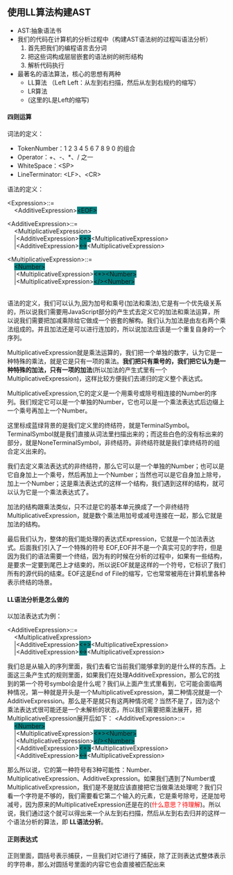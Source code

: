 ## 使用LL算法构建AST
- AST:抽象语法书
- 我们的代码在计算机的分析过程中（构建AST语法树的过程叫语法分析）
   1. 首先把我们的编程语言去分词
   2. 把这些词构成层层嵌套的语法树的树形结构
   3. 解析代码执行
- 最著名的语法算法，核心的思想有两种
   - LL算法 （Left Left：从左到右扫描，然后从左到右规约的缩写）
   - LR算法 
   - (这里的L是Left的缩写)  

#### 四则运算
词法的定义：
- TokenNumber：1 2 3 4 5 6 7 8 9 0 的组合
- Operator：+、-、*、/ 之一
- WhiteSpace：\<SP\>
- LineTerminator: \<LF\>、\<CR\>

语法的定义：

\<Expression\>::=<br>
 &nbsp;&nbsp;&nbsp;&nbsp;\<AdditiveExpression\><span style="background-color:Teal;">\<EOF\></span>

 \<AdditiveExpression\>::=<br>
 &nbsp;&nbsp;&nbsp;&nbsp;\<MultiplicativeExpression\><br>
 &nbsp;&nbsp;&nbsp;&nbsp;|\<AdditiveExpression\><span style="background-color:Teal;">\<+\></span>\<MultiplicativeExpression\><br>
 &nbsp;&nbsp;&nbsp;&nbsp;|\<AdditiveExpression\><span style="background-color:Teal;">\<-\></span>\<MultiplicativeExpression\><br>
 
 \<MultiplicativeExpression\>::=<br>
&nbsp;&nbsp;&nbsp;&nbsp;<span style="background-color:Teal;">\<Number\></span><br>
 &nbsp;&nbsp;&nbsp;&nbsp;|\<MultiplicativeExpression\><span style="background-color:Teal;">\<*\>\<Number\></span><br>
 &nbsp;&nbsp;&nbsp;&nbsp;|\<MultiplicativeExpression\><span style="background-color:Teal;">\</\>\<Number\></span><br>
</br>

语法的定义，我们可以认为,因为加号和乘号(加法和乘法),它是有一个优先级关系的，所以说我们需要用JavaScript部分的产生式去定义它的加法和乘法运算，所以说我们需要把加减乘除给它做成一个嵌套的解构。我们认为加法是由左右两个乘法组成的。并且加法还是可以进行连加的，所以说加法应该是一个重复自身的一个序列。

MultiplicativeExpression就是乘法运算的，我们把一个单独的数字，认为它是一种特殊的乘法，就是它是只有一项的乘法。**我们把只有乘号的，我们把它认为是一种特殊的加法，只有一项的加法**(所以加法的产生式里有一个MultiplicativeExpression)，这样比较方便我们去递归的定义整个表达式。

MultiplicativeExpression,它的定义是一个用乘号或除号相连接的Number的序列。我们规定它可以是一个单独的Number，它也可以是一个乘法表达式后边缀上一个乘号再加上一个Number。

这里标成蓝绿背景的是我们定义里的终结符，就是TerminalSymbol。TerminalSymbol就是我们直接从词法里扫描出来的；而这些白色的没有标出来的部分，就是NoneTerminalSymbol，非终结符。非终结符就是我们拿终结符的组合定义出来的。

我们去定义乘法表达式的非终结符，那么它可以是一个单独的Number；也可以是它自身加上一个乘号，然后再加上一个Number；当然也可以是它自身加上除号，加上一个Number；这是乘法表达式的这样一个结构，我们遇到这样的结构，就可以认为它是一个乘法表达式了。

加法的结构跟乘法类似，只不过是它的基本单元换成了一个非终结符MultiplicativeExpression，就是数个乘法用加号或减号连接在一起，那么它就是加法的结构。

最后我们认为，整体的我们能处理的表达式Expression，它就是一个加法表达式。后面我们引入了一个特殊的符号 EOF,EOF并不是一个真实可见的字符，但是因为我们的语法需要一个终结，因为有的时候在分析的过程中，如果有一些结构，是要求一定要到尾巴上才结束的，所以说EOF就是这样的一个符号，它标识了我们所有的源代码的结束。EOF这是End of File的缩写，它也常常被用在计算机里各种表示终结的场景。

#### LL语法分析是怎么做的
以加法表达式为例：

 \<AdditiveExpression\>::=<br>
 &nbsp;&nbsp;&nbsp;&nbsp;\<MultiplicativeExpression\><br>
 &nbsp;&nbsp;&nbsp;&nbsp;|\<AdditiveExpression\><span style="background-color:Teal;">\<+\></span>\<MultiplicativeExpression\><br>
 &nbsp;&nbsp;&nbsp;&nbsp;|\<AdditiveExpression\><span style="background-color:Teal;">\<-\></span>\<MultiplicativeExpression\><br>
 
 我们总是从输入的序列里面，我们去看它当前我们能够拿到的是什么样的东西。上面这三条产生式的规则里面，如果我们在处理AdditiveExpression，那么它的找到的第一个符号symbol会是什么呢？我们从上面产生式里看到，它可能会面临两种情况，第一种就是开头是一个MultiplicativeExpression，第二种情况就是一个AdditiveExpression。那么是不是就只有这两种情况呢？当然不是了，因为这个乘法表达式很可能还是一个未解析的状态，所以我们需要把乘法展开，把MultiplicativeExpression展开后如下：
  \<AdditiveExpression\>::=<br>
&nbsp;&nbsp;&nbsp;&nbsp;<span style="background-color:Teal;">\<Number\></span><br>
 &nbsp;&nbsp;&nbsp;&nbsp;|\<MultiplicativeExpression\><span style="background-color:Teal;">\<*\>\<Number\></span><br>
 &nbsp;&nbsp;&nbsp;&nbsp;|\<MultiplicativeExpression\><span style="background-color:Teal;">\</\>\<Number\></span><br>
 &nbsp;&nbsp;&nbsp;&nbsp;|\<AdditiveExpression\><span style="background-color:Teal;">\<+\></span>\<MultiplicativeExpression\><br>
 &nbsp;&nbsp;&nbsp;&nbsp;|\<AdditiveExpression\><span style="background-color:Teal;">\<-\></span>\<MultiplicativeExpression\><br>

 那么所以说，它的第一种符号有3种可能性：Number、MultiplicativeExpression、AdditiveExpression。如果我们遇到了Number或MultiplicativeExpression，我们是不是就应该直接把它当做乘法处理呢？我们只看一个字符是不够的，我们需要看它第二个输入的元素，它是乘号除号，还是加号减号，因为原来的MultiplicativeExpression还是在的(<span style="color:red">什么意思？待理解</span>)。所以说，我们通过这个就可以得出来一个从左到右扫描，然后从左到右去归并的这样一个语法分析的算法，即 **LL语法分析**。


#### 正则表达式
正则里面，圆括号表示捕获，一旦我们对它进行了捕获，除了正则表达式整体表示的字符串，那么对圆括号里面的内容它也会直接被匹配出来
